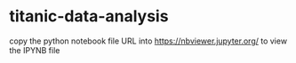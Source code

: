 # titanic-data-analysis

copy the python notebook file URL into https://nbviewer.jupyter.org/ to view the IPYNB file
